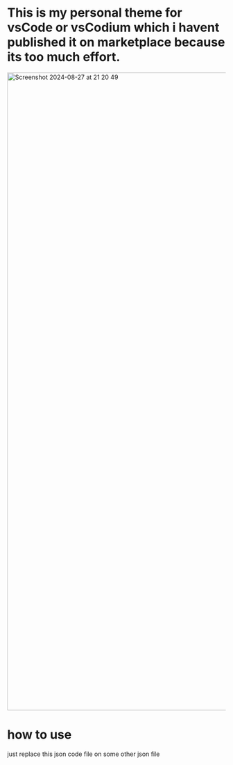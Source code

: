 

# This is my personal theme for vsCode or vsCodium which i havent published it on marketplace because its too much effort.
<img width="1470" alt="Screenshot 2024-08-27 at 21 20 49" src="https://github.com/user-attachments/assets/9ae27a63-aeed-414d-bd35-ca667b55e5e5">

# how to use
just replace this json code file on some other json file 

